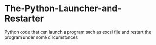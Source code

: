 # The-Python-Launcher-and-Restarter
Python code that can launch a program such as excel file and restart the program under some circumstances
